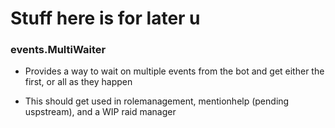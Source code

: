 # Stuff here is for later u


### events.MultiWaiter

- Provides a way to wait on multiple events from the bot and get either the first, or all as they happen

- This should get used in rolemanagement, mentionhelp (pending uspstream), and a WIP raid manager
